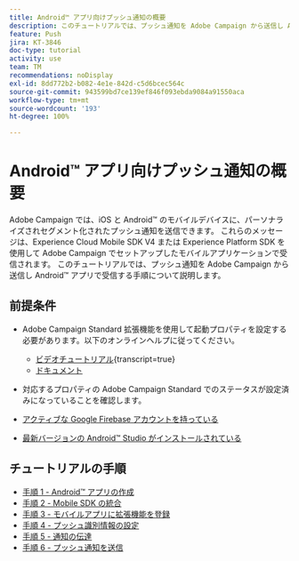 ```yaml
---
title: Android™ アプリ向けプッシュ通知の概要
description: このチュートリアルでは、プッシュ通知を Adobe Campaign から送信し Android™ アプリで受信する手順について説明します。
feature: Push
jira: KT-3846
doc-type: tutorial
activity: use
team: TM
recommendations: noDisplay
exl-id: 8dd772b2-b082-4e1e-842d-c5d6bcec564c
source-git-commit: 943599bd7ce139ef846f093ebda9084a91550aca
workflow-type: tm+mt
source-wordcount: '193'
ht-degree: 100%

---
```


# Android™ アプリ向けプッシュ通知の概要

Adobe Campaign では、iOS と Android™ のモバイルデバイスに、パーソナライズされセグメント化されたプッシュ通知を送信できます。
これらのメッセージは、Experience Cloud Mobile SDK V4 または Experience Platform SDK を使用して Adobe Campaign でセットアップしたモバイルアプリケーションで受信されます。
このチュートリアルでは、プッシュ通知を Adobe Campaign から送信し Android™ アプリで受信する手順について説明します。

## 前提条件

* Adobe Campaign Standard 拡張機能を使用して起動プロパティを設定する必要があります。以下のオンラインヘルプに従ってください。
   * [ビデオチュートリアル](https://video.tv.adobe.com/v/26224?learn=on){transcript=true}
   * [ドキュメント](https://experienceleague.adobe.com/docs/campaign-standard-learn/tutorials/communication-channels/mobile/configure-mobile-apps-using-aep-sdk.html?lang=ja)

* 対応するプロパティの Adobe Campaign Standard でのステータスが設定済みになっていることを確認します。
* [アクティブな Google Firebase アカウントを持っている](https://firebase.google.com)
* [最新バージョンの Android™ Studio がインストールされている](https://developer.android.com/studio)

## チュートリアルの手順

* [手順 1 - Android™ アプリの作成](/help/tutorial-push-notifications-android/create-android-app.md)
* [手順 2 - Mobile SDK の統合](/help/tutorial-push-notifications-android/integrating-with-mobile-sdk.md)
* [手順 3 - モバイルアプリに拡張機能を登録](/help/tutorial-push-notifications-android/register-mobile-extensions.md)
* [手順 4 - プッシュ識別情報の設定](/help/tutorial-push-notifications-android/set-push-identifier.md)
* [手順 5 - 通知の伝達](/help/tutorial-push-notifications-android/propagate-notification.md)
* [手順 6 - プッシュ通知を送信](/help/tutorial-push-notifications-android/send-push-notification.md)

